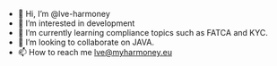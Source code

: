 - 👋 Hi, I’m @lve-harmoney
- 👀 I’m interested in development
- 🌱 I’m currently learning compliance topics such as FATCA and KYC.
- 💞️ I’m looking to collaborate on JAVA.
- 📫 How to reach me lve@myharmoney.eu

<!---
lve-harmoney/lve-harmoney is a ✨ special ✨ repository because its `README.md` (this file) appears on your GitHub profile.
You can click the Preview link to take a look at your changes.
--->

